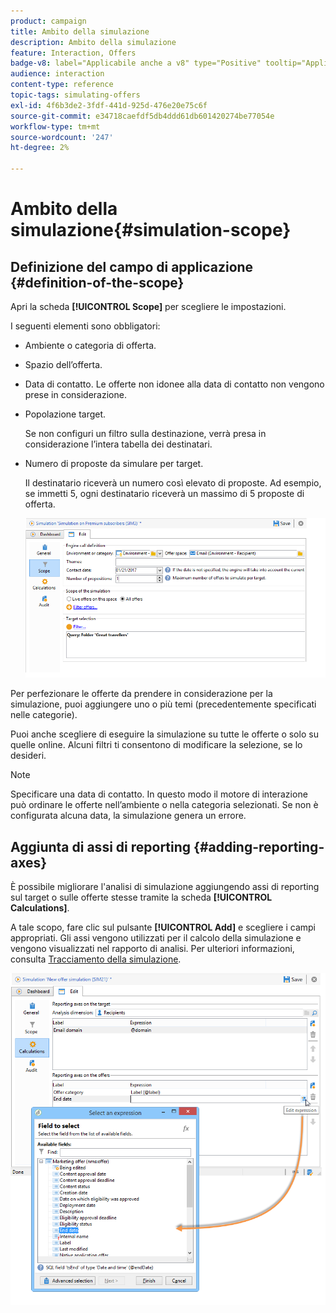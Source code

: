 ```yaml
---
product: campaign
title: Ambito della simulazione
description: Ambito della simulazione
feature: Interaction, Offers
badge-v8: label="Applicabile anche a v8" type="Positive" tooltip="Applicabile anche a Campaign v8"
audience: interaction
content-type: reference
topic-tags: simulating-offers
exl-id: 4f6b3de2-3fdf-441d-925d-476e20e75c6f
source-git-commit: e34718caefdf5db4ddd61db601420274be77054e
workflow-type: tm+mt
source-wordcount: '247'
ht-degree: 2%

---
```


# Ambito della simulazione{#simulation-scope}



## Definizione del campo di applicazione {#definition-of-the-scope}

Apri la scheda **[!UICONTROL Scope]** per scegliere le impostazioni.

I seguenti elementi sono obbligatori:

* Ambiente o categoria di offerta.
* Spazio dell’offerta.
* Data di contatto. Le offerte non idonee alla data di contatto non vengono prese in considerazione.
* Popolazione target.

  Se non configuri un filtro sulla destinazione, verrà presa in considerazione l’intera tabella dei destinatari.

* Numero di proposte da simulare per target.

  Il destinatario riceverà un numero così elevato di proposte. Ad esempio, se immetti 5, ogni destinatario riceverà un massimo di 5 proposte di offerta.

  ![](assets/offer_simulation_009.png)

Per perfezionare le offerte da prendere in considerazione per la simulazione, puoi aggiungere uno o più temi (precedentemente specificati nelle categorie).

Puoi anche scegliere di eseguire la simulazione su tutte le offerte o solo su quelle online. Alcuni filtri ti consentono di modificare la selezione, se lo desideri.

>[!NOTE]
>
>Specificare una data di contatto. In questo modo il motore di interazione può ordinare le offerte nell’ambiente o nella categoria selezionati. Se non è configurata alcuna data, la simulazione genera un errore.

## Aggiunta di assi di reporting {#adding-reporting-axes}

È possibile migliorare l&#39;analisi di simulazione aggiungendo assi di reporting sul target o sulle offerte stesse tramite la scheda **[!UICONTROL Calculations]**.

A tale scopo, fare clic sul pulsante **[!UICONTROL Add]** e scegliere i campi appropriati. Gli assi vengono utilizzati per il calcolo della simulazione e vengono visualizzati nel rapporto di analisi. Per ulteriori informazioni, consulta [Tracciamento della simulazione](../../interaction/using/simulation-tracking.md).

![](assets/offer_simulation_011.png)
